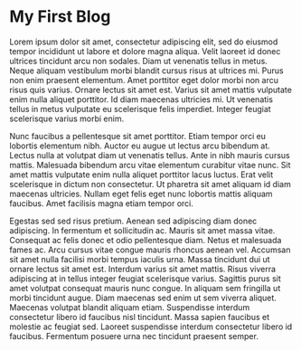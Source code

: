 # My First Blog

Lorem ipsum dolor sit amet, consectetur adipiscing elit, sed do eiusmod tempor incididunt ut labore et dolore magna aliqua. Velit laoreet id donec ultrices tincidunt arcu non sodales. Diam ut venenatis tellus in metus. Neque aliquam vestibulum morbi blandit cursus risus at ultrices mi. Purus non enim praesent elementum. Amet porttitor eget dolor morbi non arcu risus quis varius. Ornare lectus sit amet est. Varius sit amet mattis vulputate enim nulla aliquet porttitor. Id diam maecenas ultricies mi. Ut venenatis tellus in metus vulputate eu scelerisque felis imperdiet. Integer feugiat scelerisque varius morbi enim.

Nunc faucibus a pellentesque sit amet porttitor. Etiam tempor orci eu lobortis elementum nibh. Auctor eu augue ut lectus arcu bibendum at. Lectus nulla at volutpat diam ut venenatis tellus. Ante in nibh mauris cursus mattis. Malesuada bibendum arcu vitae elementum curabitur vitae nunc. Sit amet mattis vulputate enim nulla aliquet porttitor lacus luctus. Erat velit scelerisque in dictum non consectetur. Ut pharetra sit amet aliquam id diam maecenas ultricies. Nullam eget felis eget nunc lobortis mattis aliquam faucibus. Amet facilisis magna etiam tempor orci.

Egestas sed sed risus pretium. Aenean sed adipiscing diam donec adipiscing. In fermentum et sollicitudin ac. Mauris sit amet massa vitae. Consequat ac felis donec et odio pellentesque diam. Netus et malesuada fames ac. Arcu cursus vitae congue mauris rhoncus aenean vel. Accumsan sit amet nulla facilisi morbi tempus iaculis urna. Massa tincidunt dui ut ornare lectus sit amet est. Interdum varius sit amet mattis. Risus viverra adipiscing at in tellus integer feugiat scelerisque varius. Sagittis purus sit amet volutpat consequat mauris nunc congue. In aliquam sem fringilla ut morbi tincidunt augue. Diam maecenas sed enim ut sem viverra aliquet. Maecenas volutpat blandit aliquam etiam. Suspendisse interdum consectetur libero id faucibus nisl tincidunt. Massa sapien faucibus et molestie ac feugiat sed. Laoreet suspendisse interdum consectetur libero id faucibus. Fermentum posuere urna nec tincidunt praesent semper.